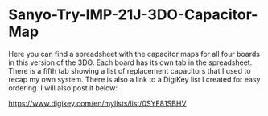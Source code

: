# Sanyo-Try-IMP-21J-3DO-Capacitor-Map

Here you can find a spreadsheet with the capacitor maps for all four boards in this version of the 3DO. Each board has its own tab in the spreadsheet. There is a fifth tab showing a list of replacement capacitors that I used to recap my own system. There is also a link to a DigiKey list I created for easy ordering. I will also post it below:

https://www.digikey.com/en/mylists/list/0SYF81SBHV

